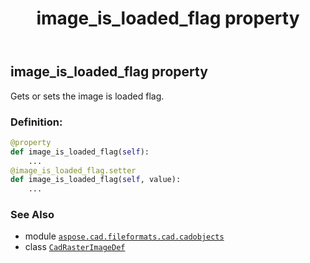 ﻿---
title: image_is_loaded_flag property
second_title: Aspose.CAD for Python via .NET API References
description: 
type: docs
weight: 130
url: /python-net/aspose.cad.fileformats.cad.cadobjects/cadrasterimagedef/image_is_loaded_flag/
is_root: false
---

## image_is_loaded_flag property


Gets or sets the image is loaded flag.
### Definition:
```python
@property
def image_is_loaded_flag(self):
    ...
@image_is_loaded_flag.setter
def image_is_loaded_flag(self, value):
    ...
```

### See Also
* module [`aspose.cad.fileformats.cad.cadobjects`](../../)
* class [`CadRasterImageDef`](/cad/python-net/aspose.cad.fileformats.cad.cadobjects/cadrasterimagedef)
